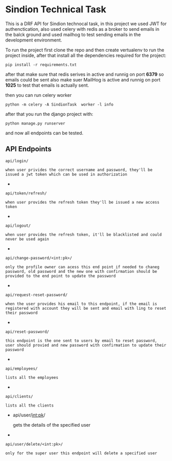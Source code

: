 # Sindion Technical Task
This is a DRF API for Sindion technocal task, in this project we used JWT for authenctication, also used celery with redis as a broker to send emails in the balck ground and used mailhog to test sending emails in the development environment.

To run the project first clone the repo and then create vertualenv to run the project inside, after that install all the dependencies required for the project:

    pip install -r requirements.txt

after that make sure that redis serives in active and runnig on port **6379** so emails could be sent also make suer MailHog is active and runnig on port **1025** to test that emails is actually sent.

then you can run celery worker

    python -m celery -A SindionTask  worker -l info

after that you run the django project with:
    
    python manage.py runserver

and now all endpoints can be tested.

## API Endpoints 

    api/login/
    
    when user privides the correct username and password, they'll be issued a jwt token which can be used in authorization

-

    api/token/refresh/

    when user provides the refresh token they'll be issued a new access token

-
    
    api/logout/

    when user provides the refresh token, it'll be blacklisted and could never be used again

-

    api/change-password/<int:pk>/

    only the profile owner can acess this end point if needed to chaneg password, old password and the new one with confirmation should be provided to the end point to update the password

-
    
    api/request-reset-password/

    when the user provides his email to this endpoint, if the email is registered with account they will be sent and email with ling to reset their password

-   

    api/reset-password/

    this endpoint is the one sent to users by email to reset password, user should provied and new password with confirmation to update their password

-

    api/employees/

    lists all the employees
-
  
    api/clients/

    lists all the clients

- 
    api/user/<int:pk>/

    gets the details of the specified user

-

    api/user/delete/<int:pk>/

    only for the super user this endpoint will delete a specified user